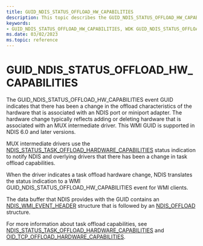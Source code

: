 ```yaml
---
title: GUID_NDIS_STATUS_OFFLOAD_HW_CAPABILITIES
description: This topic describes the GUID_NDIS_STATUS_OFFLOAD_HW_CAPABILITIES GUID for the NDIS WMI interface.
keywords:
- GUID_NDIS_STATUS_OFFLOAD_HW_CAPABILITIES, WDK GUID_NDIS_STATUS_OFFLOAD_HW_CAPABILITIES network drivers
ms.date: 03/02/2023
ms.topic: reference
---
```


# GUID_NDIS_STATUS_OFFLOAD_HW_CAPABILITIES

The GUID_NDIS_STATUS_OFFLOAD_HW_CAPABILITIES event GUID indicates that there has been a change in the offload characteristics of the hardware that is associated with an NDIS port or miniport adapter. The hardware change typically reflects adding or deleting hardware that is associated with an MUX intermediate driver. This WMI GUID is supported in NDIS 6.0 and later versions.

MUX intermediate drivers use the [NDIS_STATUS_TASK_OFFLOAD_HARDWARE_CAPABILITIES](ndis-status-task-offload-hardware-capabilities.md) status indication to notify NDIS and overlying drivers that there has been a change in task offload capabilities.

When the driver indicates a task offload hardware change, NDIS translates the status indication to a WMI GUID_NDIS_STATUS_OFFLOAD_HW_CAPABILITIES event for WMI clients.

The data buffer that NDIS provides with the GUID contains an [NDIS_WMI_EVENT_HEADER](/windows-hardware/drivers/ddi/ntddndis/ns-ntddndis-_ndis_wmi_event_header) structure that is followed by an [NDIS_OFFLOAD](/windows-hardware/drivers/ddi/ntddndis/ns-ntddndis-_ndis_offload) structure.

For more information about task offload capabilities, see [NDIS_STATUS_TASK_OFFLOAD_HARDWARE_CAPABILITIES](ndis-status-task-offload-hardware-capabilities.md) and [OID_TCP_OFFLOAD_HARDWARE_CAPABILITIES](oid-tcp-offload-hardware-capabilities.md).
